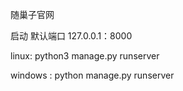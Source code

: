随巢子官网



启动 默认端口 127.0.0.1：8000

linux: python3 manage.py runserver

windows : python manage.py runserver